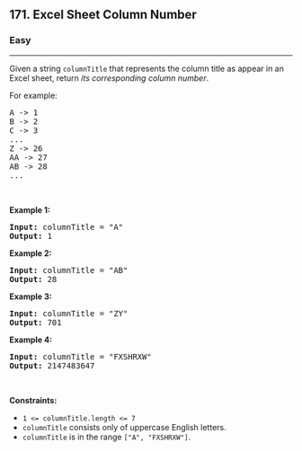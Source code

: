 <h2>171. Excel Sheet Column Number</h2><h3>Easy</h3><hr><div style="user-select: auto;"><p style="user-select: auto;">Given a string <code style="user-select: auto;">columnTitle</code> that represents the column title as appear in an Excel sheet, return <em style="user-select: auto;">its corresponding column number</em>.</p>

<p style="user-select: auto;">For example:</p>

<pre style="user-select: auto;">A -&gt; 1
B -&gt; 2
C -&gt; 3
...
Z -&gt; 26
AA -&gt; 27
AB -&gt; 28 
...
</pre>

<p style="user-select: auto;">&nbsp;</p>
<p style="user-select: auto;"><strong style="user-select: auto;">Example 1:</strong></p>

<pre style="user-select: auto;"><strong style="user-select: auto;">Input:</strong> columnTitle = "A"
<strong style="user-select: auto;">Output:</strong> 1
</pre>

<p style="user-select: auto;"><strong style="user-select: auto;">Example 2:</strong></p>

<pre style="user-select: auto;"><strong style="user-select: auto;">Input:</strong> columnTitle = "AB"
<strong style="user-select: auto;">Output:</strong> 28
</pre>

<p style="user-select: auto;"><strong style="user-select: auto;">Example 3:</strong></p>

<pre style="user-select: auto;"><strong style="user-select: auto;">Input:</strong> columnTitle = "ZY"
<strong style="user-select: auto;">Output:</strong> 701
</pre>

<p style="user-select: auto;"><strong style="user-select: auto;">Example 4:</strong></p>

<pre style="user-select: auto;"><strong style="user-select: auto;">Input:</strong> columnTitle = "FXSHRXW"
<strong style="user-select: auto;">Output:</strong> 2147483647
</pre>

<p style="user-select: auto;">&nbsp;</p>
<p style="user-select: auto;"><strong style="user-select: auto;">Constraints:</strong></p>

<ul style="user-select: auto;">
	<li style="user-select: auto;"><code style="user-select: auto;">1 &lt;= columnTitle.length &lt;= 7</code></li>
	<li style="user-select: auto;"><code style="user-select: auto;">columnTitle</code> consists only of uppercase English letters.</li>
	<li style="user-select: auto;"><code style="user-select: auto;">columnTitle</code> is in the range <code style="user-select: auto;">["A", "FXSHRXW"]</code>.</li>
</ul>
</div>